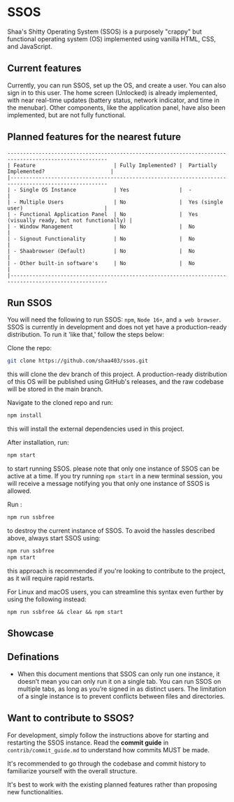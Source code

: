 
# SSOS


Shaa's Shitty Operating System (SSOS) is a purposely "crappy" but functional operating system (OS) 
implemented using vanilla HTML, CSS, and JavaScript.

 
## Current features
Currently, you can run SSOS, set up the OS, and create a user. You can also sign in to this user. The 
home screen (Unlocked) is already implemented, with near real-time updates (battery status, network 
indicator, and time in the menubar). Other components, like the application panel, have also been 
implemented, but are not fully functional.


## Planned features for the nearest future
```
------------------------------------------------------------------------------------------------------
| Feature                         | Fully Implemented? |  Partially Implemented?                     |
|-----------------------------------------------------------------------------------------------------
| - Single OS Instance            | Yes                |  -                                          |
| - Multiple Users                | No                 |  Yes (single user)                          |
| - Functional Application Panel  | No                 |  Yes (visually ready, but not functionally) |
| - Window Management             | No                 |  No                                         |
| - Signout Functionality         | No                 |  No                                         |
| - Shaabrowser (Default)         | No                 |  No                                         |
| - Other built-in software's     | No                 |  No                                         | 
|-----------------------------------------------------------------------------------------------------
```

## Run SSOS
You will need the following to run SSOS: `npm`, `Node 16+`, and `a web browser`.
SSOS is currently in development and does not yet have a production-ready distribution. To run it
'like that,' follow the steps below:

Clone the repo: 
```bash
git clone https://github.com/shaa403/ssos.git
```
this will clone the dev branch of this project. A production-ready distribution of this OS will be published 
using GitHub's releases, and the raw codebase will be stored in the main branch.

Navigate to the cloned repo and run:
```bash
npm install
```
this will install the external dependencies used in this project.

After installation, run:
```bash
npm start
```
to start running SSOS. please note that only one instance of SSOS can be active at a time. If you try 
running `npm start` in a new terminal session, you will receive a message notifying you that only one 
instance of SSOS is allowed.

Run :
```bash
npm run ssbfree
```
to destroy the current instance of SSOS. To avoid the hassles described above, always start SSOS using:
```bash
npm run ssbfree
npm start
```
this approach is recommended if you're looking to contribute to the project, as it will require rapid 
restarts.

For Linux and macOS users, you can streamline this syntax even further by using the following instead:
```
npm run ssbfree && clear && npm start
```

## Showcase



## Definations
- When this document mentions that SSOS can only run one instance, it doesn’t mean you can only run it on 
  a single tab. You can run SSOS on multiple tabs, as long as you’re signed in as distinct users. The 
  limitation of a single instance is to prevent conflicts between files and directories.


## Want to contribute to SSOS?
For development, simply follow the instructions above for starting and restarting the SSOS instance. 
Read the **commit guide** in `contrib/commit_guide.md` to understand how commits MUST be made.

It's recommended to go through the codebase and commit history to familiarize yourself with the overall 
structure.

It's best to work with the existing planned features rather than proposing new functionalities.
